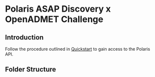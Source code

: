 # Polaris ASAP Discovery x OpenADMET Challenge

## Introduction
Follow the procedure outlined in [Quickstart](https://polaris-hub.github.io/polaris/stable/quickstart.html) to gain access to the Polaris API.

## Folder Structure